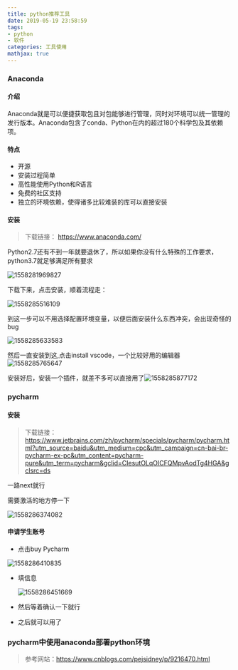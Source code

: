 ```yaml
---
title: python推荐工具
date: 2019-05-19 23:58:59
tags: 
- python
- 软件
categories: 工具使用
mathjax: true
---
```


### Anaconda

#### 介绍

Anaconda就是可以便捷获取包且对包能够进行管理，同时对环境可以统一管理的发行版本。Anaconda包含了conda、Python在内的超过180个科学包及其依赖项。



#### 特点

- 开源
- 安装过程简单
- 高性能使用Python和R语言
- 免费的社区支持
- 独立的环境依赖，使得诸多比较难装的库可以直接安装



#### 安装

> 下载链接： <https://www.anaconda.com/>



Python2.7还有不到一年就要退休了，所以如果你没有什么特殊的工作要求，python3.7就足够满足所有要求

![1558281969827](1558281969827.png)



下载下来，点击安装，顺着流程走：

![1558285516109](1558285516109.png)



到这一步可以不用选择配置环境变量，以便后面安装什么东西冲突，会出现奇怪的bug

![1558285633583](1558285633583.png)



然后一直安装到这,点击install vscode，一个比较好用的编辑器![1558285765647](1558285765647.png)



安装好后，安装一个插件，就差不多可以直接用了![1558285877172](1558285877172.png)



### pycharm

#### 安装

> 下载链接：<https://www.jetbrains.com/zh/pycharm/specials/pycharm/pycharm.html?utm_source=baidu&utm_medium=cpc&utm_campaign=cn-bai-br-pycharm-ex-pc&utm_content=pycharm-pure&utm_term=pycharm&gclid=CIesutOLqOICFQMpvAodTg4HGA&gclsrc=ds>

一路next就行

需要激活的地方停一下

![1558286374082](558286374082.png)



#### 申请学生账号

+ 点击buy Pycharm

![1558286410835](1558286410835.png)

+ 填信息

  ![1558286451669](1558286451669.png)

+ 然后等着确认一下就行

+ 之后就可以用了



### pycharm中使用anaconda部署python环境

> 参考网站：https://www.cnblogs.com/pejsidney/p/9216470.html

